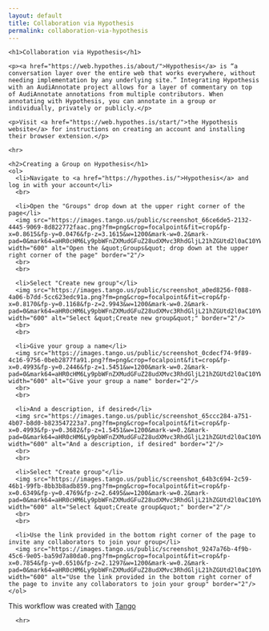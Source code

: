 ```yaml
---
layout: default
title: Collaboration via Hypothesis
permalink: collaboration-via-hypothesis
---
```

<!-- Add an essay or interpretive material below this line,
using HTML or markdown.  Do not modify this file above this line -->

<html>
  <body>
    
    <h1>Collaboration via Hypothesis</h1>
    
    <p><a href="https://web.hypothes.is/about/">Hypothesis</a> is “a conversation layer over the entire web that works everywhere, without needing implementation by any underlying site.” Integrating Hypothesis with an AudiAnnotate project allows for a layer of commentary on top of AudiAnnotate annotations from multiple contributors. When annotating with Hypothesis, you can annotate in a group or individually, privately or publicly.</p>
    
    <p>Visit <a href="https://web.hypothes.is/start/">the Hypothesis website</a> for instructions on creating an account and installing their browser extension.</p>
   
    <hr>
    
    <h2>Creating a Group on Hypothesis</h1>
    <ol>
      <li>Navigate to <a href="https://hypothes.is/">Hypothesis</a> and log in with your account</li>
      <br>

      <li>Open the "Groups" drop down at the upper right corner of the page</li>
      <img src="https://images.tango.us/public/screenshot_66ce6de5-2132-4445-9069-8d822772faac.png?fm=png&crop=focalpoint&fit=crop&fp-x=0.8615&fp-y=0.0476&fp-z=3.1615&w=1200&mark-w=0.2&mark-pad=0&mark64=aHR0cHM6Ly9pbWFnZXMudGFuZ28udXMvc3RhdGljL21hZGUtd2l0aC10YW5nby13YXRlcm1hcmsucG5n&ar=2880%3A1472" width="600" alt="Open the &quot;Groups&quot; drop down at the upper right corner of the page" border="2"/>
      <br>
      <br>

      <li>Select "Create new group"</li>
      <img src="https://images.tango.us/public/screenshot_a0ed8256-f088-4a06-b7dd-5cc623edc91a.png?fm=png&crop=focalpoint&fit=crop&fp-x=0.8170&fp-y=0.1168&fp-z=2.9943&w=1200&mark-w=0.2&mark-pad=0&mark64=aHR0cHM6Ly9pbWFnZXMudGFuZ28udXMvc3RhdGljL21hZGUtd2l0aC10YW5nby13YXRlcm1hcmsucG5n&ar=2880%3A1472" width="600" alt="Select &quot;Create new group&quot;" border="2"/>
      <br>
      <br>

      <li>Give your group a name</li>
      <img src="https://images.tango.us/public/screenshot_0cdecf74-9f89-4c16-9756-0beb2877fa91.png?fm=png&crop=focalpoint&fit=crop&fp-x=0.4993&fp-y=0.2446&fp-z=1.5451&w=1200&mark-w=0.2&mark-pad=0&mark64=aHR0cHM6Ly9pbWFnZXMudGFuZ28udXMvc3RhdGljL21hZGUtd2l0aC10YW5nby13YXRlcm1hcmsucG5n&ar=2880%3A1472" width="600" alt="Give your group a name" border="2"/>
      <br>
      <br>

      <li>And a description, if desired</li>
      <img src="https://images.tango.us/public/screenshot_65ccc284-a751-4b07-b8d0-b823547223a7.png?fm=png&crop=focalpoint&fit=crop&fp-x=0.4993&fp-y=0.3682&fp-z=1.5451&w=1200&mark-w=0.2&mark-pad=0&mark64=aHR0cHM6Ly9pbWFnZXMudGFuZ28udXMvc3RhdGljL21hZGUtd2l0aC10YW5nby13YXRlcm1hcmsucG5n&ar=2880%3A1472" width="600" alt="And a description, if desired" border="2"/>
      <br>
      <br>

      <li>Select "Create group"</li>
      <img src="https://images.tango.us/public/screenshot_64b3c694-2c59-46b1-99fb-8bb3b8adb859.png?fm=png&crop=focalpoint&fit=crop&fp-x=0.6349&fp-y=0.4769&fp-z=2.6495&w=1200&mark-w=0.2&mark-pad=0&mark64=aHR0cHM6Ly9pbWFnZXMudGFuZ28udXMvc3RhdGljL21hZGUtd2l0aC10YW5nby13YXRlcm1hcmsucG5n&ar=2880%3A1472" width="600" alt="Select &quot;Create group&quot;" border="2"/>
      <br>
      <br>

      <li>Use the link provided in the bottom right corner of the page to invite any collaborators to join your group</li>
      <img src="https://images.tango.us/public/screenshot_9247a76b-4f9b-45c6-9e05-ba59d7a80da0.png?fm=png&crop=focalpoint&fit=crop&fp-x=0.7854&fp-y=0.6510&fp-z=2.1297&w=1200&mark-w=0.2&mark-pad=0&mark64=aHR0cHM6Ly9pbWFnZXMudGFuZ28udXMvc3RhdGljL21hZGUtd2l0aC10YW5nby13YXRlcm1hcmsucG5n&ar=2880%3A1472" width="600" alt="Use the link provided in the bottom right corner of the page to invite any collaborators to join your group" border="2"/>
    </ol>
    
<p>This workflow was created with <a href="https://app.tango.us/app/workflow/e74e576b-2faa-4261-9d38-f0ffee7b713c?utm_source=magicCopy&utm_medium=magicCopy&utm_campaign=workflow%20export%20links" target="_blank">Tango</a></p>
      
      <hr>
    
  </body>
  </html>
